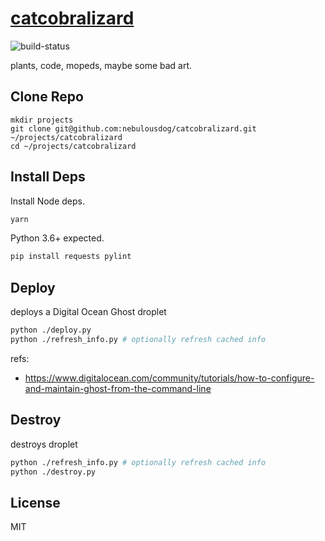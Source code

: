 # [catcobralizard](https://catcobralizard.com)

![build-status](https://travis-ci.org/nebulousdog/catcobralizard.svg?branch=master)

plants, code, mopeds, maybe some bad art.

## Clone Repo

```
mkdir projects
git clone git@github.com:nebulousdog/catcobralizard.git ~/projects/catcobralizard
cd ~/projects/catcobralizard
```

## Install Deps

Install Node deps.

```bash
yarn
```

Python 3.6+ expected.

```bash
pip install requests pylint
```

## Deploy

deploys a Digital Ocean Ghost droplet  

```bash
python ./deploy.py
python ./refresh_info.py # optionally refresh cached info
```

refs:
* https://www.digitalocean.com/community/tutorials/how-to-configure-and-maintain-ghost-from-the-command-line

## Destroy

destroys droplet

```bash
python ./refresh_info.py # optionally refresh cached info
python ./destroy.py
```

## License

MIT
